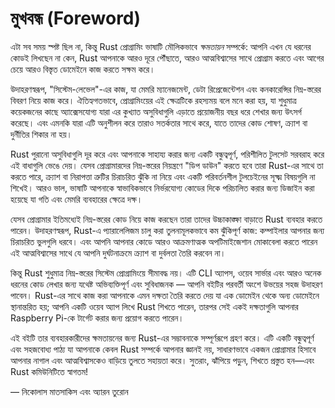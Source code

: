 # মুখবন্ধ (Foreword)

এটা সব সময় স্পষ্ট ছিল না, কিন্তু Rust প্রোগ্রামিং ভাষাটি মৌলিকভাবে _ক্ষমতায়ন_ সম্পর্কে: আপনি এখন যে ধরনের কোডই লিখছেন না কেন, Rust আপনাকে আরও দূরে পৌঁছাতে, আরও আত্মবিশ্বাসের সাথে প্রোগ্রাম করতে এবং আগের চেয়ে আরও বিস্তৃত ডোমেইনে কাজ করতে সক্ষম করে।

উদাহরণস্বরূপ, "সিস্টেম-লেভেল"-এর কাজ, যা মেমরি ম্যানেজমেন্ট, ডেটা রিপ্রেজেন্টেশন এবং কনকারেন্সির নিম্ন-স্তরের বিবরণ নিয়ে কাজ করে। ঐতিহ্যগতভাবে, প্রোগ্রামিংয়ের এই ক্ষেত্রটিকে রহস্যময় বলে মনে করা হয়, যা শুধুমাত্র কয়েকজনের কাছে অ্যাক্সেসযোগ্য যারা এর কুখ্যাত অসুবিধাগুলি এড়াতে প্রয়োজনীয় বছর ধরে শেখার জন্য উৎসর্গ করেছে। এবং এমনকি যারা এটি অনুশীলন করে তারাও সতর্কতার সাথে করে, যাতে তাদের কোড শোষণ, ক্র্যাশ বা দুর্নীতির শিকার না হয়।

Rust পুরানো অসুবিধাগুলি দূর করে এবং আপনাকে সাহায্য করার জন্য একটি বন্ধুত্বপূর্ণ, পরিশীলিত টুলসেট সরবরাহ করে এই বাধাগুলি ভেঙে দেয়। যেসব প্রোগ্রামারদের নিম্ন-স্তরের নিয়ন্ত্রণে "ডিপ ডাউন" করতে হবে তারা Rust-এর সাথে তা করতে পারে, ক্র্যাশ বা নিরাপত্তা ত্রুটির চিরাচরিত ঝুঁকি না নিয়ে এবং একটি পরিবর্তনশীল টুলচেইনের সূক্ষ্ম বিষয়গুলি না শিখেই। আরও ভাল, ভাষাটি আপনাকে স্বাভাবিকভাবে নির্ভরযোগ্য কোডের দিকে পরিচালিত করার জন্য ডিজাইন করা হয়েছে যা গতি এবং মেমরি ব্যবহারের ক্ষেত্রে দক্ষ।

যেসব প্রোগ্রামার ইতিমধ্যেই নিম্ন-স্তরের কোড নিয়ে কাজ করছেন তারা তাদের উচ্চাকাঙ্ক্ষা বাড়াতে Rust ব্যবহার করতে পারেন। উদাহরণস্বরূপ, Rust-এ প্যারালেলিজম চালু করা তুলনামূলকভাবে কম ঝুঁকিপূর্ণ কাজ: কম্পাইলার আপনার জন্য চিরাচরিত ভুলগুলি ধরবে। এবং আপনি আপনার কোডে আরও আক্রমণাত্মক অপটিমাইজেশান মোকাবেলা করতে পারেন এই আত্মবিশ্বাসের সাথে যে আপনি দুর্ঘটনাক্রমে ক্র্যাশ বা দুর্বলতা তৈরি করবেন না।

কিন্তু Rust শুধুমাত্র নিম্ন-স্তরের সিস্টেম প্রোগ্রামিংয়ে সীমাবদ্ধ নয়। এটি CLI অ্যাপস, ওয়েব সার্ভার এবং আরও অনেক ধরনের কোড লেখার জন্য যথেষ্ট অভিব্যক্তিপূর্ণ এবং সুবিধাজনক — আপনি বইটির পরবর্তী অংশে উভয়ের সহজ উদাহরণ পাবেন। Rust-এর সাথে কাজ করা আপনাকে এমন দক্ষতা তৈরি করতে দেয় যা এক ডোমেইন থেকে অন্য ডোমেইনে স্থানান্তরিত হয়; আপনি একটি ওয়েব অ্যাপ লিখে Rust শিখতে পারেন, তারপর সেই একই দক্ষতাগুলি আপনার Raspberry Pi-কে টার্গেট করার জন্য প্রয়োগ করতে পারেন।

এই বইটি তার ব্যবহারকারীদের ক্ষমতায়নের জন্য Rust-এর সম্ভাবনাকে সম্পূর্ণরূপে গ্রহণ করে। এটি একটি বন্ধুত্বপূর্ণ এবং সহজবোধ্য পাঠ্য যা আপনাকে কেবল Rust সম্পর্কে আপনার জ্ঞানই নয়, সাধারণভাবে একজন প্রোগ্রামার হিসাবে আপনার নাগাল এবং আত্মবিশ্বাসকেও বাড়িয়ে তুলতে সহায়তা করে। সুতরাং, ঝাঁপিয়ে পড়ুন, শিখতে প্রস্তুত হন—এবং Rust কমিউনিটিতে স্বাগতম!

— নিকোলাস মাতসাকিস এবং অ্যারন তুরোন
